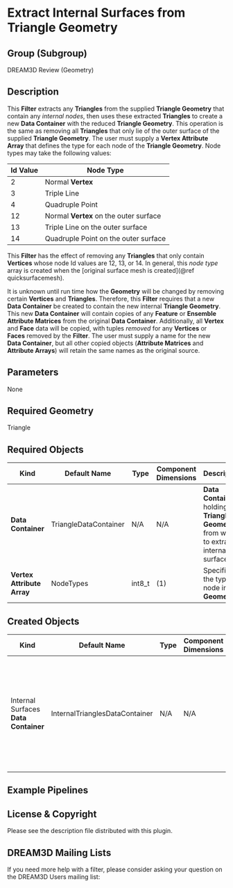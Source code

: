 # Extract Internal Surfaces from Triangle Geometry #

## Group (Subgroup) ##

DREAM3D Review (Geometry)

## Description ##

This **Filter** extracts any **Triangles** from the supplied **Triangle Geometry** that contain any _internal nodes_, then uses these extracted **Triangles** to create a new **Data Container** with the reduced **Triangle Geometry**.  This operation is the same as removing all **Triangles** that only lie of the outer surface of the supplied **Triangle Geometry**.  The user must supply a **Vertex Attribute Array** that defines the type for each node of the **Triangle Geometry**.  Node types may take the following values:

| Id Value | Node Type |
|----------|-----------|
| 2 | Normal **Vertex** |
| 3 | Triple Line |
| 4 | Quadruple Point |
| 12 | Normal **Vertex** on the outer surface |
| 13 | Triple Line on the outer surface |
| 14 | Quadruple Point on the outer surface |

This **Filter** has the effect of removing any **Triangles** that only contain **Vertices** whose node Id values are 12, 13, or 14.  In general, this _node type_ array is created when the [original surface mesh is created](@ref quicksurfacemesh).   

It is unknown until run time how the **Geometry** will be changed by removing certain **Vertices** and **Triangles**.  Therefore, this **Filter** requires that a new **Data Container** be created to contain the new internal **Triangle Geometry**.  This new **Data Container** will contain copies of any **Feature** or **Ensemble** **Attribute Matrices** from the original **Data Container**.  Additionally, all **Vertex** and **Face** data will be copied, with tuples _removed_ for any **Vertices** or **Faces** removed by the **Filter**.  The user must supply a name for the new **Data Container**, but all other copied objects (**Attribute Matrices** and **Attribute Arrays**) will retain the same names as the original source.

## Parameters ##

None

## Required Geometry ###

Triangle

## Required Objects ##

| Kind | Default Name | Type | Component Dimensions | Description |
|------|--------------|------|----------------------|-------------|
| **Data Container** | TriangleDataContainer | N/A | N/A | **Data Container** holding the **Triangle Geometry** from which to extract internal surfaces |
| **Vertex Attribute Array** | NodeTypes | int8_t | (1) | Specifies the type of node in the **Geometry** |

## Created Objects ##

| Kind | Default Name | Type | Component Dimensions | Description |
|------|--------------|------|----------------------|-------------|
| Internal Surfaces **Data Container** | InternalTrianglesDataContainer | N/A | N/A | **Data Container** holding the new **Triangle Geometry** and any copied **Attribute Matrices** and **Attribute Arrays** |

## Example Pipelines ##



## License & Copyright ##

Please see the description file distributed with this plugin.

## DREAM3D Mailing Lists ##

If you need more help with a filter, please consider asking your question on the DREAM3D Users mailing list:
